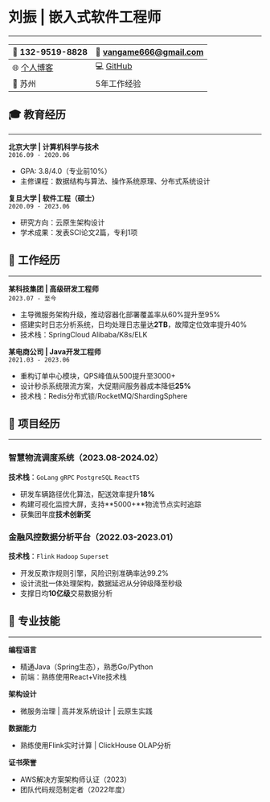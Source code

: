 <!-- 个人信息模块 -->
# 刘振 | 嵌入式软件工程师
---


📱 132-9519-8828 | 📧 vangame666@gmail.com  
|-|-|
🌐 [个人博客](https://blog.example.com) | 💻 [GitHub](https://github.com/VanGame666)  
📍 苏州 | 5年工作经验


<!-- 教育背景 -->
## 🎓 教育经历
---
**北京大学 | 计算机科学与技术**  
`2016.09 - 2020.06`  
- GPA: 3.8/4.0（专业前10%）  
- 主修课程：数据结构与算法、操作系统原理、分布式系统设计

**复旦大学 | 软件工程（硕士）​**  
`2020.09 - 2023.06`  
- 研究方向：云原生架构设计  
- 学术成果：发表SCI论文2篇，专利1项


<!-- 工作经历 -->
## 💼 工作经历
---
**某科技集团 | 高级研发工程师**  
`2023.07 - 至今`  
- 主导微服务架构升级，推动容器化部署覆盖率从60%提升至95%  
- 搭建实时日志分析系统，日均处理日志量达**2TB**，故障定位效率提升40%  
- 技术栈：SpringCloud Alibaba/K8s/ELK

**某电商公司 | Java开发工程师**  
`2021.03 - 2023.06`  
- 重构订单中心模块，QPS峰值从500提升至3000+  
- 设计秒杀系统限流方案，大促期间服务器成本降低**25%**  
- 技术栈：Redis分布式锁/RocketMQ/ShardingSphere


<!-- 项目经历 -->
## 🚀 项目经历
---
### 智慧物流调度系统（2023.08-2024.02）
**技术栈**：`GoLang` `gRPC` `PostgreSQL` `ReactTS`  
- 研发车辆路径优化算法，配送效率提升**18%**  
- 构建可视化监控大屏，支持**5000+**物流节点实时追踪  
- 获集团年度**技术创新奖**

### 金融风控数据分析平台（2022.03-2023.01）
**技术栈**：`Flink` `Hadoop` `Superset`  
- 开发反欺诈规则引擎，风险识别准确率达99.2%  
- 设计流批一体处理架构，数据延迟从分钟级降至秒级  
- 支撑日均**10亿级**交易数据分析


<!-- 专业技能 -->
## 🔧 专业技能
---
**编程语言**  
- 精通Java（Spring生态），熟悉Go/Python
- 前端：熟练使用React+Vite技术栈

**架构设计**  
- 微服务治理 | 高并发系统设计 | 云原生实践

**数据能力**  
- 熟练使用Flink实时计算 | ClickHouse OLAP分析

**证书荣誉**  
- AWS解决方案架构师认证（2023）  
- 团队代码规范制定者（2022年度）